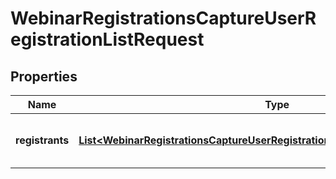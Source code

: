 

# WebinarRegistrationsCaptureUserRegistrationListRequest


## Properties

| Name | Type | Description | Notes |
|------------ | ------------- | ------------- | -------------|
|**registrants** | [**List&lt;WebinarRegistrationsCaptureUserRegistrationListRequestRegistrantsInner&gt;**](WebinarRegistrationsCaptureUserRegistrationListRequestRegistrantsInner.md) | An array of registration data for the webinar. |  [optional] |



